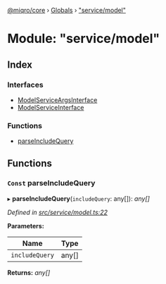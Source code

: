[@miqro/core](../README.md) › [Globals](../globals.md) › ["service/model"](_service_model_.md)

# Module: "service/model"

## Index

### Interfaces

* [ModelServiceArgsInterface](../interfaces/_service_model_.modelserviceargsinterface.md)
* [ModelServiceInterface](../interfaces/_service_model_.modelserviceinterface.md)

### Functions

* [parseIncludeQuery](_service_model_.md#const-parseincludequery)

## Functions

### `Const` parseIncludeQuery

▸ **parseIncludeQuery**(`includeQuery`: any[]): *any[]*

*Defined in [src/service/model.ts:22](https://github.com/claukers/miqro-core/blob/64522a7/src/service/model.ts#L22)*

**Parameters:**

Name | Type |
------ | ------ |
`includeQuery` | any[] |

**Returns:** *any[]*

